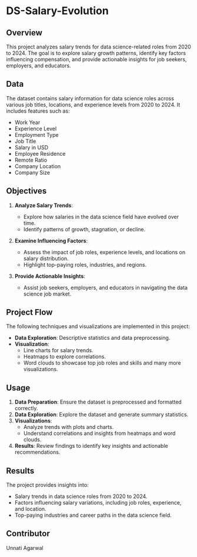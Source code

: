 # DS-Salary-Evolution

## Overview
This project analyzes salary trends for data science-related roles from 2020 to 2024. The goal is to explore salary growth patterns, identify key factors influencing compensation, and provide actionable insights for job seekers, employers, and educators.

## Data
The dataset contains salary information for data science roles across various job titles, locations, and experience levels from 2020 to 2024. It includes features such as:
- Work Year
- Experience Level
- Employment Type
- Job Title
- Salary in USD
- Employee Residence
- Remote Ratio
- Company Location
- Company Size

## Objectives
1. **Analyze Salary Trends**:
   - Explore how salaries in the data science field have evolved over time.
   - Identify patterns of growth, stagnation, or decline.

2. **Examine Influencing Factors**:
   - Assess the impact of job roles, experience levels, and locations on salary distribution.
   - Highlight top-paying roles, industries, and regions.

3. **Provide Actionable Insights**:
   - Assist job seekers, employers, and educators in navigating the data science job market.

## Project Flow
The following techniques and visualizations are implemented in this project:
- **Data Exploration**: Descriptive statistics and data preprocessing.
- **Visualization**:
  - Line charts for salary trends.
  - Heatmaps to explore correlations.
  - Word clouds to showcase top job roles and skills and many more visualizations.

## Usage
1. **Data Preparation**: Ensure the dataset is preprocessed and formatted correctly.
2. **Data Exploration**: Explore the dataset and generate summary statistics.
3. **Visualizations**:
   - Analyze trends with plots and charts.
   - Understand correlations and insights from heatmaps and word clouds.
4. **Results**: Review findings to identify key insights and actionable recommendations.

## Results
The project provides insights into:
- Salary trends in data science roles from 2020 to 2024.
- Factors influencing salary variations, including job roles, experience, and location.
- Top-paying industries and career paths in the data science field.

## Contributor
Unnati Agarwal
